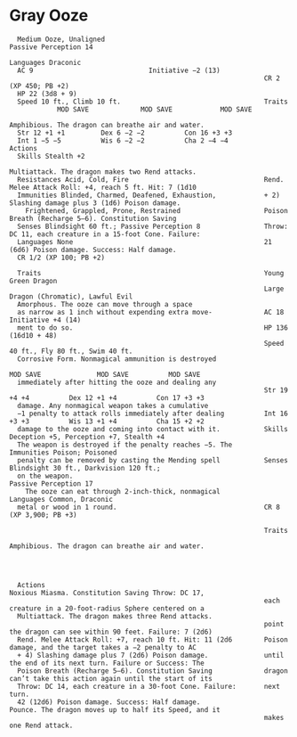 # Gray Ooze

      Medium Ooze, Unaligned                                          Passive Perception 14
                                                                    Languages Draconic
      AC 9                             Initiative −2 (13)
                                                                    CR 2 (XP 450; PB +2)
      HP 22 (3d8 + 9)
      Speed 10 ft., Climb 10 ft.                                    Traits
                MOD SAVE             MOD SAVE            MOD SAVE
                                                                    Amphibious. The dragon can breathe air and water.
      Str 12 +1 +1         Dex 6 −2 −2          Con 16 +3 +3
      Int 1 −5 −5          Wis 6 −2 −2          Cha 2 −4 −4         Actions
      Skills Stealth +2
                                                                    Multiattack. The dragon makes two Rend attacks.
      Resistances Acid, Cold, Fire                                  Rend. Melee Attack Roll: +4, reach 5 ft. Hit: 7 (1d10
      Immunities Blinded, Charmed, Deafened, Exhaustion,            + 2) Slashing damage plus 3 (1d6) Poison damage.
        Frightened, Grappled, Prone, Restrained                     Poison Breath (Recharge 5–6). Constitution Saving
      Senses Blindsight 60 ft.; Passive Perception 8                Throw: DC 11, each creature in a 15-foot Cone. Failure:
      Languages None                                                21 (6d6) Poison damage. Success: Half damage.
      CR 1/2 (XP 100; PB +2)

      Traits                                                        Young Green Dragon
                                                                    Large Dragon (Chromatic), Lawful Evil
      Amorphous. The ooze can move through a space
      as narrow as 1 inch without expending extra move-             AC 18                              Initiative +4 (14)
      ment to do so.                                                HP 136 (16d10 + 48)
                                                                    Speed 40 ft., Fly 80 ft., Swim 40 ft.
      Corrosive Form. Nonmagical ammunition is destroyed
                                                                              MOD SAVE              MOD SAVE          MOD SAVE
      immediately after hitting the ooze and dealing any
                                                                    Str 19 +4 +4          Dex 12 +1 +4          Con 17 +3 +3
      damage. Any nonmagical weapon takes a cumulative
      −1 penalty to attack rolls immediately after dealing          Int 16 +3 +3          Wis 13 +1 +4          Cha 15 +2 +2
      damage to the ooze and coming into contact with it.           Skills Deception +5, Perception +7, Stealth +4
      The weapon is destroyed if the penalty reaches −5. The        Immunities Poison; Poisoned
      penalty can be removed by casting the Mending spell           Senses Blindsight 30 ft., Darkvision 120 ft.;
      on the weapon.                                                  Passive Perception 17
        The ooze can eat through 2-inch-thick, nonmagical           Languages Common, Draconic
      metal or wood in 1 round.                                     CR 8 (XP 3,900; PB +3)

                                                                    Traits
                                                                    Amphibious. The dragon can breathe air and water.




      Actions                                                       Noxious Miasma. Constitution Saving Throw: DC 17,
                                                                    each creature in a 20-foot-radius Sphere centered on a
      Multiattack. The dragon makes three Rend attacks.
                                                                    point the dragon can see within 90 feet. Failure: 7 (2d6)
      Rend. Melee Attack Roll: +7, reach 10 ft. Hit: 11 (2d6        Poison damage, and the target takes a −2 penalty to AC
      + 4) Slashing damage plus 7 (2d6) Poison damage.              until the end of its next turn. Failure or Success: The
      Poison Breath (Recharge 5–6). Constitution Saving             dragon can’t take this action again until the start of its
      Throw: DC 14, each creature in a 30-foot Cone. Failure:       next turn.
      42 (12d6) Poison damage. Success: Half damage.                Pounce. The dragon moves up to half its Speed, and it
                                                                    makes one Rend attack.
